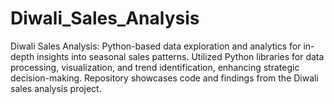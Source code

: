 # Diwali_Sales_Analysis
Diwali Sales Analysis: Python-based data exploration and analytics for in-depth insights into seasonal sales patterns. Utilized Python libraries for data processing, visualization, and trend identification, enhancing strategic decision-making. Repository showcases code and findings from the Diwali sales analysis project.

